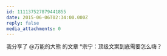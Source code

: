 ```yaml
---
id: 111137527879441855
date: 2015-06-06T02:34:00.000Z
reply: false
media_attachments: 0
---
```


我分享了 @万能的大熊 的文章 °宗宁：顶级文案到底需要怎么嗨？ ​​​​

